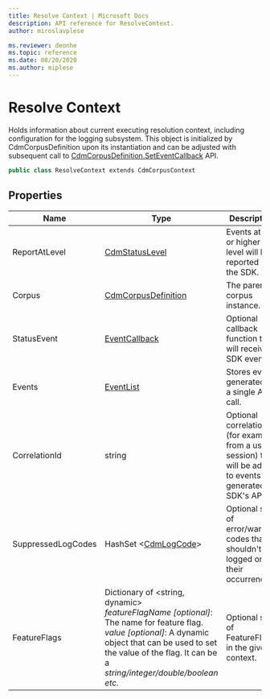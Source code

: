 ```yaml
---
title: Resolve Context | Microsoft Docs
description: API reference for ResolveContext.
author: miroslavplese

ms.reviewer: deonhe 
ms.topic: reference 
ms.date: 08/20/2020
ms.author: miplese
---
```


# Resolve Context

Holds information about current executing resolution context, including configuration for the logging subsystem. This object is initialized by CdmCorpusDefinition upon its instantiation and can be adjusted with subsequent call to [CdmCorpusDefinition.SetEventCallback](../cdm/corpus.md#methods) API.

```csharp
public class ResolveContext extends CdmCorpusContext
```

## Properties
|Name|Type|Description|
|---|---|---|
|ReportAtLevel|[CdmStatusLevel](../cdm/statuslevel.md)|Events at this or higher level will be reported by the SDK.|
|Corpus|[CdmCorpusDefinition](../cdm/corpus.md)|The parent corpus instance.|
|StatusEvent|[EventCallback](callback.md)|Optional callback function that will receive SDK events.|
|Events|[EventList](eventlist.md)|Stores events generated in a single API call.|
|CorrelationId|string|Optional correlation Id (for example, from a user session) that will be added to events generated by SDK's APIs.|
|SuppressedLogCodes|HashSet \<[CdmLogCode](../cdm/logcode.md)>|Optional set of error/warning codes that shouldn't be logged on their occurrence.
|FeatureFlags|Dictionary of <string, dynamic><br/>*featureFlagName [optional]*: The name for feature flag.<br/>*value [optional]*: A dynamic object that can be used to set the value of the flag. It can be a *string/integer/double/boolean etc.*|Optional set of FeatureFlags in the given context.
